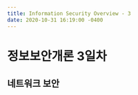 ```yaml
---
title: Information Security Overview - 3
date: 2020-10-31 16:19:00 -0400
---
```


# 정보보안개론 3일차
## 네트워크 보안
### 
